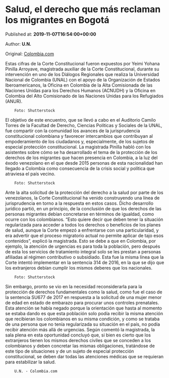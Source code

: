 
# Salud, el derecho que más reclaman los migrantes en Bogotá

Published at: **2019-11-07T16:54:00+00:00**

Author: **U.N.**

Original: [Colombia.com](https://www.colombia.com/actualidad/nacionales/salud-el-derecho-que-mas-reclaman-los-migrantes-en-bogota-246790)

Estas cifras de la Corte Constitucional fueron expuestos por Yeimi Yohana Pinilla Arroyave, magistrada auxiliar de la Corte Constitucional, durante su intervención en uno de los Diálogos Regionales que realiza la Universidad Nacional de Colombia (UNAL) con el apoyo de la Organización de Estados Iberoamericanos, la Oficina en Colombia de la Alta Comisionada de las Naciones Unidas para los Derechos Humanos (ACNUDH) y la Oficina en Colombia del Alto Comisionado de las Naciones Unidas para los Refugiados (ANUR).

        Foto: Shutterstock
      
El objetivo de este encuentro, que se llevó a cabo en el Auditorio Camilo Torres de la Facultad de Derecho, Ciencias Políticas y Sociales de la UNAL, fue compartir con la comunidad los avances de la jurisprudencia constitucional colombiana y favorecer intercambios que contribuyan al empoderamiento de los ciudadanos y, especialmente, de los sujetos de especial protección constitucional.
La magistrada Pinilla habló con los asistentes sobre cómo se ha desarrollado el tema de la protección de los derechos de los migrantes que hacen presencia en Colombia, a la luz del éxodo venezolano en el que desde 2015 personas de esta nacionalidad han llegado a Colombia como consecuencia de la crisis social y política que atraviesa el país vecino.

        Foto: Shutterstock
      
Ante la alta solicitud de la protección del derecho a la salud por parte de los venezolanos, la Corte Constitucional ha venido construyendo una línea de jurisprudencia en torno a la respuesta en estos casos. Dicho desarrollo jurídico partió, en un principio, de la conclusión de que los derechos de las personas migrantes debían concretarse en términos de igualdad, como ocurre con los colombianos.
“Esto quiere decir que deben tener la situación regularizada para acceder a todos los derechos o beneficios de los planes de salud, aunque la Corte empezó a enfrentarse con una particularidad, y era advertir que el proceso migratorio actual no permite aplicar de tajo esos contenidos”, explicó la magistrada.
Esto se debe a que en Colombia, por ejemplo, la atención de urgencias es para toda la población, pero después de esta los servicios de tratamiento integral solo se les prestan a personas afiliadas al régimen contributivo o subsidiado. Esta fue la misma línea que la Corte intentó implementar en la sentencia 314 de 2016, en la que se dijo que los extranjeros debían cumplir los mismos deberes que los nacionales.

        Foto: Shutterstock
      
Sin embargo, pronto se vio en la necesidad reconsiderarla para la protección de derechos fundamentales como la salud, como fue el caso de la sentencia SU677 de 2017 en respuesta a la solicitud de una mujer menor de edad en estado de embarazo para procurar unos controles prenatales.
Esta atención se había negado porque la orientación que hasta al momento se estaba dando es que esta población solo podía recibir la misma atención que recibieran los colombianos en su misma condición, y como se trataba de una persona que no tenía regularizada su situación en el país, no podía recibir atención más allá de urgencias.
Según comentó la magistrada, la sala plena en esta oportunidad concluyó que, si bien es cierto que los extranjeros tienen los mismos derechos civiles que se conceden a los colombianos y deben concretar las mismas obligaciones, tratándose de este tipo de situaciones y de un sujeto de especial protección constitucional, se deben dar todas las atenciones médicas que se requieran para estabilizar la salud.

        U.N. - Colombia.com
      
